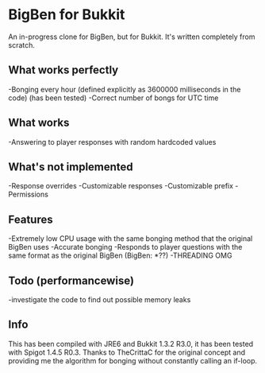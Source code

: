 BigBen for Bukkit
=================

An in-progress clone for BigBen, but for Bukkit. It's written completely from scratch.

What works perfectly
--------------------

-Bonging every hour (defined explicitly as 3600000 milliseconds in the code) (has been tested)
-Correct number of bongs for UTC time

What works
----------

-Answering to player responses with random hardcoded values

What's not implemented
----------------------

-Response overrides
-Customizable responses
-Customizable prefix
-Permissions

Features
--------

-Extremely low CPU usage with the same bonging method that the original BigBen uses
-Accurate bonging
-Responds to player questions with the same format as the original BigBen (BigBen: *??)
-THREADING OMG

Todo (performancewise)
----------------------
-investigate the code to find out possible memory leaks

Info
-------

This has been compiled with JRE6 and Bukkit 1.3.2 R3.0, it has been tested with Spigot 1.4.5 R0.3.
Thanks to TheCrittaC for the original concept and providing me the algorithm for bonging without constantly calling an if-loop.
